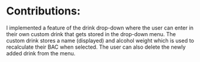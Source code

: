 # Contributions:

I implemented a feature of the drink drop-down where the user can enter in their own custom drink that gets stored in the drop-down menu. The custom drink stores a name (displayed) and alcohol weight which is used to recalculate their BAC when selected. The user can also delete the newly added drink from the menu.

